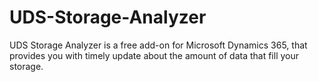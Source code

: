 # UDS-Storage-Analyzer
UDS Storage Analyzer is a free add-on for Microsoft Dynamics 365, that provides you with timely update about the amount of data that fill your storage.
